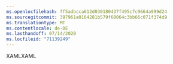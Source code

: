 ```yaml
---
ms.openlocfilehash: ff5adbcca612d030180437f495c7c9664a999d24
ms.sourcegitcommit: 397961a0164281b579f68064c3bb66c071f374d9
ms.translationtype: MT
ms.contentlocale: de-DE
ms.lasthandoff: 07/14/2020
ms.locfileid: "71139249"
---
```

<span data-ttu-id="b589e-101">XAML</span><span class="sxs-lookup"><span data-stu-id="b589e-101">XAML</span></span>